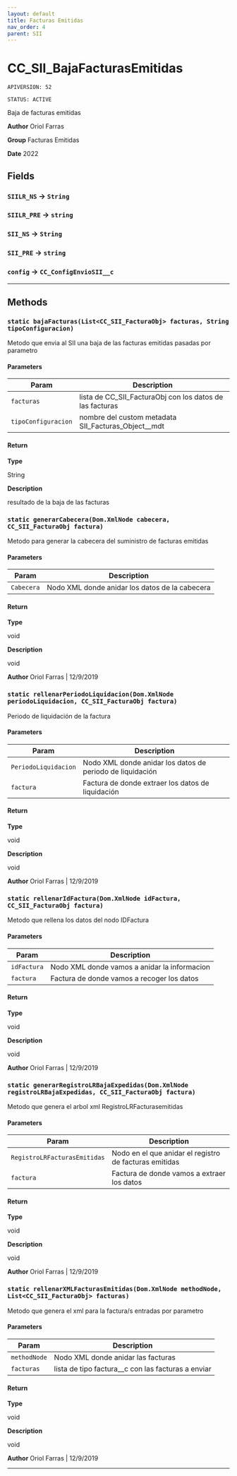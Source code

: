 ```yaml
---
layout: default
title: Facturas Emitidas
nav_order: 4
parent: SII
---
```


# CC_SII_BajaFacturasEmitidas

`APIVERSION: 52`

`STATUS: ACTIVE`

Baja de facturas emitidas

**Author** Oriol Farras

**Group** Facturas Emitidas

**Date** 2022

## Fields

### `SIILR_NS` → `String`

### `SIILR_PRE` → `string`

### `SII_NS` → `String`

### `SII_PRE` → `string`

### `config` → `CC_ConfigEnvioSII__c`

---

## Methods

### `static bajaFacturas(List<CC_SII_FacturaObj> facturas, String tipoConfiguracion)`

Metodo que envia al SII una baja de las facturas emitidas pasadas por parametro

#### Parameters

| Param               | Description                                              |
| ------------------- | -------------------------------------------------------- |
| `facturas`          | lista de CC_SII_FacturaObj con los datos de las facturas |
| `tipoConfiguracion` | nombre del custom metadata SII_Facturas_Object\_\_mdt    |

#### Return

**Type**

String

**Description**

resultado de la baja de las facturas

### `static generarCabecera(Dom.XmlNode cabecera, CC_SII_FacturaObj factura)`

Metodo para generar la cabecera del suministro de facturas emitidas

#### Parameters

| Param      | Description                                    |
| ---------- | ---------------------------------------------- |
| `Cabecera` | Nodo XML donde anidar los datos de la cabecera |

#### Return

**Type**

void

**Description**

void

**Author** Oriol Farras | 12/9/2019

### `static rellenarPeriodoLiquidacion(Dom.XmlNode periodoLiquidacion, CC_SII_FacturaObj factura)`

Periodo de liquidación de la factura

#### Parameters

| Param                | Description                                               |
| -------------------- | --------------------------------------------------------- |
| `PeriodoLiquidacion` | Nodo XML donde anidar los datos de periodo de liquidación |
| `factura`            | Factura de donde extraer los datos de liquidación         |

#### Return

**Type**

void

**Description**

void

**Author** Oriol Farras | 12/9/2019

### `static rellenarIdFactura(Dom.XmlNode idFactura, CC_SII_FacturaObj factura)`

Metodo que rellena los datos del nodo IDFactura

#### Parameters

| Param       | Description                                  |
| ----------- | -------------------------------------------- |
| `idFactura` | Nodo XML donde vamos a anidar la informacion |
| `factura`   | Factura de donde vamos a recoger los datos   |

#### Return

**Type**

void

**Description**

void

**Author** Oriol Farras | 12/9/2019

### `static generarRegistroLRBajaExpedidas(Dom.XmlNode registroLRBajaExpedidas, CC_SII_FacturaObj factura)`

Metodo que genera el arbol xml RegistroLRFacturasemitidas

#### Parameters

| Param                        | Description                                            |
| ---------------------------- | ------------------------------------------------------ |
| `RegistroLRFacturasEmitidas` | Nodo en el que anidar el registro de facturas emitidas |
| `factura`                    | Factura de donde vamos a extraer los datos             |

#### Return

**Type**

void

**Description**

void

**Author** Oriol Farras | 12/9/2019

### `static rellenarXMLFacturasEmitidas(Dom.XmlNode methodNode, List<CC_SII_FacturaObj> facturas)`

Metodo que genera el xml para la factura/s entradas por parametro

#### Parameters

| Param        | Description                                          |
| ------------ | ---------------------------------------------------- |
| `methodNode` | Nodo XML donde anidar las facturas                   |
| `facturas`   | lista de tipo factura\_\_c con las facturas a enviar |

#### Return

**Type**

void

**Description**

void

**Author** Oriol Farras | 12/9/2019

---
